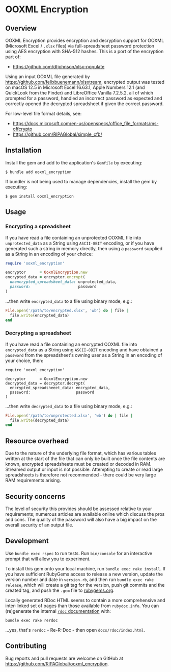 # OOXML Encryption
## Overview

OOXML Encryption provides encryption and decryption support for OOXML (Microsoft Excel / `.xlsx` files) via full-spreadsheet password protection using AES encryption with SHA-512 hashes. This is a port of the encryption part of:

* https://github.com/dtjohnson/xlsx-populate

Using an input OOXML file generated by https://github.com/felixbuenemann/xlsxtream, encrypted output was tested on macOS 12.5 in Microsoft Excel 16.63.1, Apple Numbers 12.1 (and QuickLook from the Finder) and LibreOffice Vanilla 7.2.5.2, all of which prompted for a password, handled an incorrect password as expected and correctly opened the decrypted spreadsheet if given the correct password.

For low-level file format details, see:

* https://docs.microsoft.com/en-us/openspecs/office_file_formats/ms-offcrypto
* https://github.com/RIPAGlobal/simple_cfb/



## Installation

Install the gem and add to the application's `Gemfile` by executing:

    $ bundle add ooxml_encryption

If bundler is not being used to manage dependencies, install the gem by executing:

    $ gem install ooxml_encryption



## Usage
### Encrypting a spreadsheet

If you have read a file containing an unprotected OOXML file into `unprotected_data` as a String using `ASCII-8BIT` encoding, or if you have generated such a string in memory directly, then using a `password` supplied as a String in an encoding of your choice:

```ruby
require 'ooxml_encryption'

encryptor      = OoxmlEncryption.new
encrypted_data = encryptor.encrypt(
  unencrypted_spreadsheet_data: unprotected_data,
  password:                     password
)
```

...then write `encrypted_data` to a file using binary mode, e.g.:

```ruby
File.open('/path/to/encrypted.xlsx', 'wb') do | file |
  file.write(encrypted_data)
end
```

### Decrypting a spreadsheet

If you have read a file containing an encrypted OOXML file into `encrypted_data` as a String using `ASCII-8BIT` encoding and have obtained a `password` from the spreadsheet's owning user as a String in an encoding of your choice, then:

```
require 'ooxml_encryption'

decryptor      = OoxmlEncryption.new
decrypted_data = decryptor.decrypt(
  encrypted_spreadsheeet_data: encrypted_data,
  password:                    password
)
```

...then write `decrypted_data` to a file using binary mode, e.g.:

```ruby
File.open('/path/to/unprotected.xlsx', 'wb') do | file |
  file.write(decrypted_data)
end
```



## Resource overhead

Due to the nature of the underlying file format, which has various tables written at the start of the file that can only be built once the file contents are known, encrypted spreadsheets must be created or decoded in RAM. Streamed output or input is not possible. Attempting to create or read large spreadsheets is therefore not recommended - there could be very large RAM requirements arising.



## Security concerns

The level of security this provides should be assessed relative to your requirements; numerous articles are available online which discuss the pros and cons. The quality of the password will also have a big impact on the overall security of an output file.



## Development

Use `bundle exec rspec` to run tests. Run `bin/console` for an interactive prompt that will allow you to experiment.

To install this gem onto your local machine, run `bundle exec rake install`. If you have sufficient RubyGems access to release a new version, update the version number and date in `version.rb`, and then run `bundle exec rake release`, which will create a git tag for the version, push git commits and the created tag, and push the `.gem` file to [rubygems.org](https://rubygems.org).

Locally generated RDoc HTML seems to contain a more comprehensive and inter-linked set of pages than those available from `rubydoc.info`. You can (re)generate the internal [`rdoc` documentation](https://ruby-doc.org/stdlib-2.4.1/libdoc/rdoc/rdoc/RDoc/Markup.html#label-Supported+Formats) with:

```shell
bundle exec rake rerdoc
```

...yes, that's `rerdoc` - Re-R-Doc - then open `docs/rdoc/index.html`.



## Contributing

Bug reports and pull requests are welcome on GitHub at https://github.com/RIPAGlobal/ooxml_encryption.
